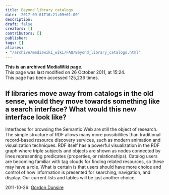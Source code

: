 ```yaml
---
title: Beyond library catalogs
date: '2017-09-01T16:21:09+01:00'
description: 
draft: false
creators: []
contributors: []
publisher: 
tags: []
aliases:
- "/archive/mediawiki_wiki/FAQ/Beyond_library_catalogs.html"
---
```


 **This is an archived MediaWiki page.**  
This page was last modified on 26 October 2011, at 15:24.  
This page has been accessed 125,236 times.

## If libraries move away from catalogs in the old sense, would they move towards something like a search interface? What would this new interface look like? 

Interfaces for browsing the Semantic Web are still the object of research. The simple structure of RDF allows many more possibilities than traditional record-based resource discovery services, such as modern animation and visualization techniques. RDF itself has a powerful visualization in the RDF graph where triple subjects and objects are shown as nodes connected by lines representing predicates (properties, or relationships). Catalog users are becoming familiar with tag clouds for finding related resources, so these may have a role. What is certain is that users should have more choice and control of how information is presented for searching, navigation, and display. Our current lists and tables will be just another choice.

2011-10-26: [Gordon Dunsire](/index.php?title=User:GordonDunsire&action=edit&redlink=1 "User:GordonDunsire (page does not exist)")

